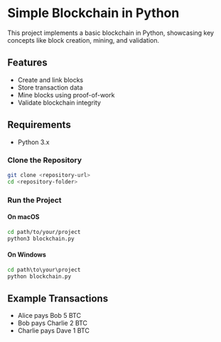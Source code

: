 # Simple Blockchain in Python

This project implements a basic blockchain in Python, showcasing key concepts like block creation, mining, and validation.

## Features

- Create and link blocks
- Store transaction data
- Mine blocks using proof-of-work
- Validate blockchain integrity

## Requirements

- Python 3.x

### Clone the Repository

```bash
git clone <repository-url>
cd <repository-folder>
```

### Run the Project

#### On macOS

```bash
cd path/to/your/project
python3 blockchain.py
```

#### On Windows

```cmd
cd path\to\your\project
python blockchain.py
```

## Example Transactions

- Alice pays Bob 5 BTC
- Bob pays Charlie 2 BTC
- Charlie pays Dave 1 BTC
